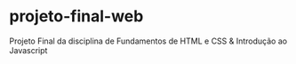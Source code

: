 # projeto-final-web
Projeto Final da disciplina de Fundamentos de HTML e CSS &amp; Introdução ao Javascript
